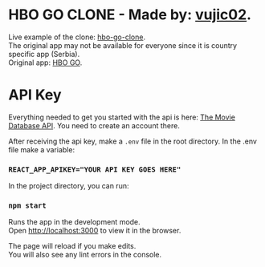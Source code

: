 # HBO GO CLONE - Made by: [vujic02](https://github.com/vujic02).
 Live example of the clone: [hbo-go-clone](https://hbo-go-clone.web.app/). \
 The original app may not be available for everyone since it is country specific app (Serbia).\
 Original app: [HBO GO](https://hbogo.rs/).
 

# API Key
Everything needed to get you started with the api is here: [The Movie Database API](https://developers.themoviedb.org/3/getting-started/introduction).
You need to create an account there. 

After receiving the api key, make a `.env` file in the root directory. 
In the .env file make a variable:
### `REACT_APP_APIKEY="YOUR API KEY GOES HERE"`


In the project directory, you can run:

### `npm start`

Runs the app in the development mode.\
Open [http://localhost:3000](http://localhost:3000) to view it in the browser.

The page will reload if you make edits.\
You will also see any lint errors in the console.
